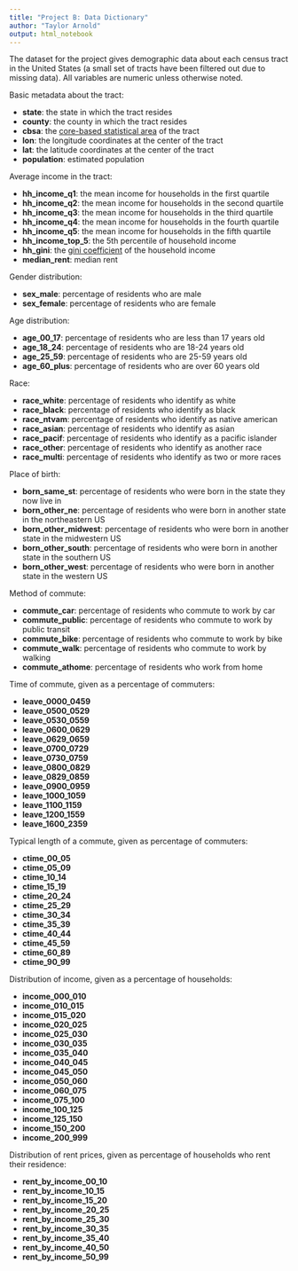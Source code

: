 ```yaml
---
title: "Project B: Data Dictionary"
author: "Taylor Arnold"
output: html_notebook
---
```


The dataset for the project gives demographic data about each census tract
in the United States (a small set of tracts have been filtered out due to
missing data). All variables are numeric unless otherwise noted.

Basic metadata about the tract:

- **state**: the state in which the tract resides
- **county**: the county in which the tract resides
- **cbsa**: the [core-based statistical area](https://en.wikipedia.org/wiki/Core-based_statistical_area) of the tract
- **lon**: the longitude coordinates at the center of the tract
- **lat**: the latitude coordinates at the center of the tract
- **population**: estimated population

Average income in the tract:

- **hh_income_q1**: the mean income for households in the first quartile
- **hh_income_q2**: the mean income for households in the second quartile
- **hh_income_q3**: the mean income for households in the third quartile
- **hh_income_q4**: the mean income for households in the fourth quartile
- **hh_income_q5**: the mean income for households in the fifth quartile
- **hh_income_top_5**: the 5th percentile of household income
- **hh_gini**: the [gini coefficient](https://en.wikipedia.org/wiki/Gini_coefficient) of the household income
- **median_rent**: median rent

Gender distribution:

- **sex_male**: percentage of residents who are male
- **sex_female**: percentage of residents who are female

Age distribution:

- **age_00_17**: percentage of residents who are less than 17 years old
- **age_18_24**: percentage of residents who are 18-24 years old
- **age_25_59**: percentage of residents who are 25-59 years old
- **age_60_plus**: percentage of residents who are over 60 years old

Race:

- **race_white**: percentage of residents who identify as white
- **race_black**: percentage of residents who identify as black
- **race_ntvam**: percentage of residents who identify as native american
- **race_asian**: percentage of residents who identify as asian
- **race_pacif**: percentage of residents who identify as a pacific islander
- **race_other**: percentage of residents who identify as another race
- **race_multi**: percentage of residents who identify as two or more races

Place of birth:

- **born_same_st**: percentage of residents who were born in the state they now live in
- **born_other_ne**: percentage of residents who were born in another state in the northeastern US
- **born_other_midwest**: percentage of residents who were born in another state in the midwestern US
- **born_other_south**: percentage of residents who were born in another state in the southern US
- **born_other_west**: percentage of residents who were born in another state in the western US

Method of commute:

- **commute_car**: percentage of residents who commute to work by car
- **commute_public**: percentage of residents who commute to work by public transit
- **commute_bike**: percentage of residents who commute to work by bike
- **commute_walk**: percentage of residents who commute to work by walking
- **commute_athome**: percentage of residents who work from home

Time of commute, given as a percentage of commuters:

- **leave_0000_0459**
- **leave_0500_0529**
- **leave_0530_0559**
- **leave_0600_0629**
- **leave_0629_0659**
- **leave_0700_0729**
- **leave_0730_0759**
- **leave_0800_0829**
- **leave_0829_0859**
- **leave_0900_0959**
- **leave_1000_1059**
- **leave_1100_1159**
- **leave_1200_1559**
- **leave_1600_2359**

Typical length of a commute, given as percentage of commuters:

- **ctime_00_05**
- **ctime_05_09**
- **ctime_10_14**
- **ctime_15_19**
- **ctime_20_24**
- **ctime_25_29**
- **ctime_30_34**
- **ctime_35_39**
- **ctime_40_44**
- **ctime_45_59**
- **ctime_60_89**
- **ctime_90_99**

Distribution of income, given as a percentage of households:

- **income_000_010**
- **income_010_015**
- **income_015_020**
- **income_020_025**
- **income_025_030**
- **income_030_035**
- **income_035_040**
- **income_040_045**
- **income_045_050**
- **income_050_060**
- **income_060_075**
- **income_075_100**
- **income_100_125**
- **income_125_150**
- **income_150_200**
- **income_200_999**

Distribution of rent prices, given as percentage of households who rent
their residence:

- **rent_by_income_00_10**
- **rent_by_income_10_15**
- **rent_by_income_15_20**
- **rent_by_income_20_25**
- **rent_by_income_25_30**
- **rent_by_income_30_35**
- **rent_by_income_35_40**
- **rent_by_income_40_50**
- **rent_by_income_50_99**


